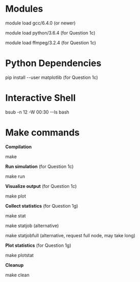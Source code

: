 # Modules
module load gcc/6.4.0 (or newer)

module load python/3.6.4 (for Question 1c)

module load ffmpeg/3.2.4 (for Question 1c)


# Python Dependencies
pip install --user matplotlib (for Question 1c)

# Interactive Shell 
bsub -n 12 -W 00:30 --Is bash

# Make commands

**Compilation**

make

**Run simulation** (for Question 1c) 

make run

**Visualize output** (for Question 1c)

make plot

**Collect statistics** (for Question 1g)

make stat

make statjob (alternative)

make statjobfull (alternative, request full node, may take long)

**Plot statistics** (for Question 1g)

make plotstat

**Cleanup**

make clean
